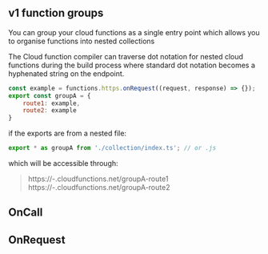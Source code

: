 
## v1 function groups
You can group your cloud functions as a single entry point which allows you to organise functions into nested collections

The Cloud function compiler can traverse dot notation for nested cloud functions during the build process
where standard dot notation becomes a hyphenated string on the endpoint.

```js
const example = functions.https.onRequest((request, response) => {});
export const groupA = {
    route1: example,
    route2: example 
}
```
if the exports are from a nested file:
```js
export * as groupA from './collection/index.ts'; // or .js
```

which will be accessible through:
> https://<region>-<project-id>.cloudfunctions.net/groupA-route1
> https://<region>-<project-id>.cloudfunctions.net/groupA-route2 


## OnCall 
## OnRequest